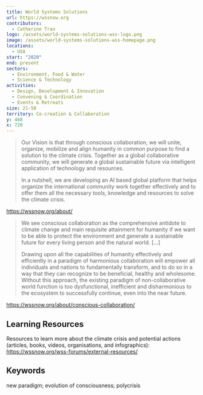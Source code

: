 ```yaml
---
title: World Systems Solutions
url: https://wssnow.org
contributors:
  - Catherine Tran
logo: /assets/world-systems-solutions-wss-logo.png
image: /assets/world-systems-solutions-wss-homepage.png
locations:
  - USA
start: "2020"
end: present
sectors:
  - Environment, Food & Water
  - Science & Technology
activities:
  - Design, Development & Innovation
  - Convening & Coordination
  - Events & Retreats
size: 21-50
territory: Co-creation & Collaboration
y: 468
x: 720
---
```

> Our Vision is that through conscious collaboration, we will unite, organize, mobilize and align humanity in common purpose to find a solution to the climate crisis. Together as a global collaborative community, we will generate a global sustainable future via intelligent application of technology and resources. 
> 
> In a nutshell, we are developing an AI based global platform that helps organize the international community work together effectively and to offer them all the necessary tools, knowledge and resources to solve the climate crisis.

 https://wssnow.org/about/ 

> We see conscious collaboration as the comprehensive antidote to climate change and main requisite attainment for humanity if we want to be able to protect the environment and generate a sustainable future for every living person and the natural world. [...]
> 
> Drawing upon all the capabilities of humanity effectively and efficiently in a paradigm of harmonious collaboration will empower all individuals and nations to fundamentally transform, and to do so in a way that they can recognize to be beneficial, healthy and wholesome. Without this approach, the existing paradigm of non-collaborative world function is too dysfunctional, inefficient and disharmonious to the ecosystem to successfully continue, even into the near future.

https://wssnow.org/about/conscious-collaboration/ 

## Learning Resources

Resources to learn more about the climate crisis and potential actions (articles, books, videos, organisations, and infographics): https://wssnow.org/wss-forums/external-resources/

## Keywords

new paradigm; evolution of consciousness; polycrisis
